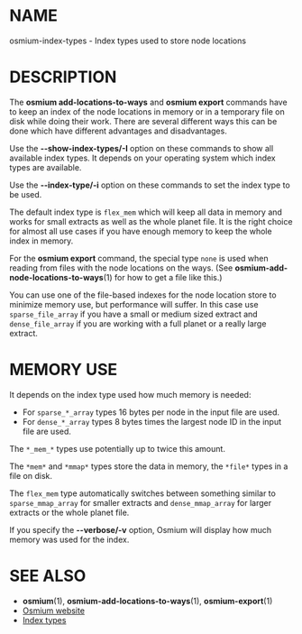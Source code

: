 
# NAME

osmium-index-types - Index types used to store node locations

# DESCRIPTION

The **osmium add-locations-to-ways** and **osmium export** commands have to
keep an index of the node locations in memory or in a temporary file on disk
while doing their work. There are several different ways this can be done which
have different advantages and disadvantages.

Use the **\--show-index-types/-I** option on these commands to show all
available index types. It depends on your operating system which index types
are available.

Use the **\--index-type/-i** option on these commands to set the index type
to be used.

The default index type is `flex_mem` which will keep all data in memory and
works for small extracts as well as the whole planet file. It is the right
choice for almost all use cases if you have enough memory to keep the whole
index in memory.

For the **osmium export** command, the special type `none` is used when reading
from files with the node locations on the ways. (See
**osmium-add-node-locations-to-ways**(1) for how to get a file like this.)

You can use one of the file-based indexes for the node location store to
minimize memory use, but performance will suffer. In this case use
`sparse_file_array` if you have a small or medium sized extract and
`dense_file_array` if you are working with a full planet or a really large
extract.


# MEMORY USE

It depends on the index type used how much memory is needed:

* For `sparse_*_array` types 16 bytes per node in the input file are used.
* For `dense_*_array` types 8 bytes times the largest node ID in the input file
  are used.

The `*_mem_*` types use potentially up to twice this amount.

The `*mem*` and `*mmap*` types store the data in memory, the `*file*` types
in a file on disk.

The `flex_mem` type automatically switches between something similar to
`sparse_mmap_array` for smaller extracts and `dense_mmap_array` for larger
extracts or the whole planet file.

If you specify the **\--verbose/-v** option, Osmium will display how much
memory was used for the index.


# SEE ALSO

* **osmium**(1), **osmium-add-locations-to-ways**(1), **osmium-export**(1)
* [Osmium website](https://osmcode.org/osmium-tool/)
* [Index types](https://osmcode.org/osmium-concepts/#indexes)

